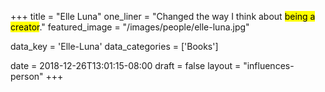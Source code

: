 +++
title = "Elle Luna"
one_liner = "Changed the way I think about <mark>being a creator</mark>."
featured_image = "/images/people/elle-luna.jpg"

data_key = 'Elle-Luna'
data_categories = ['Books']

date = 2018-12-26T13:01:15-08:00
draft = false
layout = "influences-person"
+++

